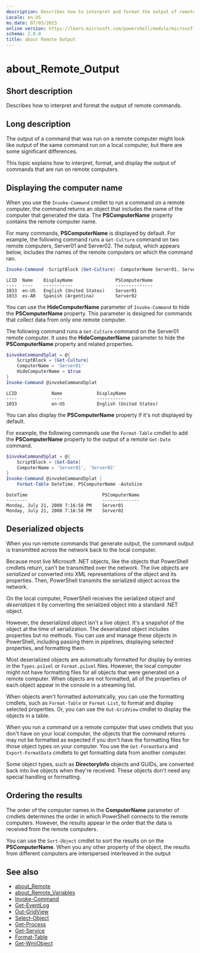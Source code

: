 ```yaml
---
description: Describes how to interpret and format the output of remote commands.
Locale: en-US
ms.date: 07/03/2023
online version: https://learn.microsoft.com/powershell/module/microsoft.powershell.core/about/about_remote_output?view=powershell-7.4&WT.mc_id=ps-gethelp
schema: 2.0.0
title: about Remote Output
---
```


# about_Remote_Output

## Short description

Describes how to interpret and format the output of remote commands.

## Long description

The output of a command that was run on a remote computer might look like
output of the same command run on a local computer, but there are some
significant differences.

This topic explains how to interpret, format, and display the output of
commands that are run on remote computers.

## Displaying the computer name

When you use the `Invoke-Command` cmdlet to run a command on a remote computer,
the command returns an object that includes the name of the computer that
generated the data. The **PSComputerName** property contains the remote
computer name.

For many commands, **PSComputerName** is displayed by default. For example, the
following command runs a `Get-Culture` command on two remote computers,
Server01 and Server02. The output, which appears below, includes the names of
the remote computers on which the command ran.

```powershell
Invoke-Command -ScriptBlock {Get-Culture} -ComputerName Server01, Server02
```

```Output
LCID  Name    DisplayName                PSComputerName
----  ----    -----------                --------------
1033  en-US   English (United States)    Server01
1033  es-AR   Spanish (Argentina)        Server02
```

You can use the **HideComputerName** parameter of `Invoke-Command` to hide the
**PSComputerName** property. This parameter is designed for commands that
collect data from only one remote computer.

The following command runs a `Get-Culture` command on the Server01 remote
computer. It uses the **HideComputerName** parameter to hide the
**PSComputerName** property and related properties.

```powershell
$invokeCommandSplat = @{
    ScriptBlock = {Get-Culture}
    ComputerName = 'Server01'
    HideComputerName = $true
}
Invoke-Command @invokeCommandSplat
```

```Output
LCID             Name             DisplayName
----             ----             -----------
1033             en-US            English (United States)
```

You can also display the **PSComputerName** property if it's not displayed
by default.

For example, the following commands use the `Format-Table` cmdlet to add
the **PSComputerName** property to the output of a remote `Get-Date` command.

```powershell
$invokeCommandSplat = @{
    ScriptBlock = {Get-Date}
    ComputerName = 'Server01', 'Server02'
}
Invoke-Command @invokeCommandSplat |
    Format-Table DateTime, PSComputerName -AutoSize
```

```Output
DateTime                            PSComputerName
--------                            --------------
Monday, July 21, 2008 7:16:58 PM    Server01
Monday, July 21, 2008 7:16:58 PM    Server02
```

## Deserialized objects

When you run remote commands that generate output, the command output is
transmitted across the network back to the local computer.

Because most live Microsoft .NET objects, like the objects that PowerShell
cmdlets return, can't be transmitted over the network. The live objects are
_serialized_ or converted into XML representations of the object and its
properties. Then, PowerShell transmits the serialized object across the
network.

On the local computer, PowerShell receives the serialized object and
_deserializes_ it by converting the serialized object into a standard .NET
object.

However, the deserialized object isn't a live object. It's a snapshot of the
object at the time of serialization. The deserialized object includes
properties but no methods. You can use and manage these objects in PowerShell,
including passing them in pipelines, displaying selected properties, and
formatting them.

Most deserialized objects are automatically formatted for display by entries in
the `Types.ps1xml` or `Format.ps1xml` files. However, the local computer might
not have formatting files for all objects that were generated on a remote
computer. When objects are not formatted, all of the properties of each object
appear in the console in a streaming list.

When objects aren't formatted automatically, you can use the formatting
cmdlets, such as `Format-Table` or `Format-List`, to format and display
selected properties. Or, you can use the `Out-GridView` cmdlet to display
the objects in a table.

When you run a command on a remote computer that uses cmdlets that you don't
have on your local computer, the objects that the command returns may not be
formatted as expected if you don't have the formatting files for those object
types on your computer. You use the `Get-FormatData` and `Export-FormatData`
cmdlets to get formatting data from another computer.

Some object types, such as **DirectoryInfo** objects and GUIDs, are converted
back into live objects when they're received. These objects don't need any
special handling or formatting.

## Ordering the results

The order of the computer names in the **ComputerName** parameter of cmdlets
determines the order in which PowerShell connects to the remote computers.
However, the results appear in the order that the data is received from the
remote computers.

You can use the `Sort-Object` cmdlet to sort the results on on the
**PSComputerName**. When you any other property of the object, the results from
different computers are interspersed interleaved in the output

## See also

- [about_Remote][02]
- [about_Remote_Variables][01]
- [Invoke-Command][03]
- [Get-EventLog][04]
- [Out-GridView][09]
- [Select-Object][10]
- [Get-Process][05]
- [Get-Service][06]
- [Format-Table][08]
- [Get-WmiObject][07]

<!-- link references -->
[01]: about_Remote_Variables.md
[02]: about_Remote.md
[03]: xref:Microsoft.PowerShell.Core.Invoke-Command
[04]: xref:Microsoft.PowerShell.Management.Get-EventLog
[05]: xref:Microsoft.PowerShell.Management.Get-Process
[06]: xref:Microsoft.PowerShell.Management.Get-Service
[07]: xref:Microsoft.PowerShell.Management.Get-WmiObject
[08]: xref:Microsoft.PowerShell.Utility.Format-Table
[09]: xref:Microsoft.PowerShell.Utility.Out-GridView
[10]: xref:Microsoft.PowerShell.Utility.Select-Object

